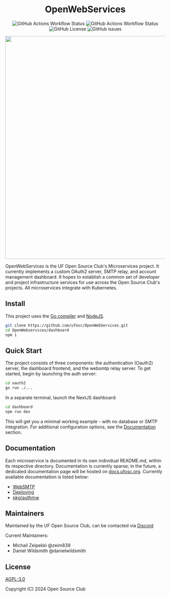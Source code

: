 <h1 align="center">OpenWebServices</h1>
<p align="center">
  <img alt="GitHub Actions Workflow Status" src="https://img.shields.io/github/actions/workflow/status/ufosc/OpenWebServices/node.js.yml?label=NodeJS%20Build"> <img alt="GitHub Actions Workflow Status" src="https://img.shields.io/github/actions/workflow/status/ufosc/OpenWebServices/go.yml?label=Go%20Build"> <img alt="GitHub License" src="https://img.shields.io/github/license/ufosc/OpenWebServices"> <img alt="GitHub issues" src="https://img.shields.io/github/issues/ufosc/OpenWebServices">
</p>
<p align="center">
  <img src="https://i.imgur.com/SpaZ5j2.png" width=700/>
</p>

OpenWebServices is the UF Open Source Club's Microservices project. It currently implements a custom OAuth2 server, SMTP relay, and account management dashboard. It hopes to establish a common set of developer and project infrastructure services for use across the Open Source Club's projects. All microservices integrate with Kubernetes.

## Install

This project uses the [Go compiler](https://go.dev/) and [NodeJS](https://nodejs.org/en).
```bash
git clone https://github.com/ufosc/OpenWebServices.git
cd OpenWebservices/dashboard
npm i
```

## Quick Start
The project consists of three components: the authentication (Oauth2) server, the dashboard frontend, and the websmtp relay server. To get started, begin by launching the auth server:
```bash
cd oauth2
go run ./...
```

In a separate terminal, launch the NextJS dashboard:
```bash
cd dashboard
npm run dev
```

This will get you a minimal working example - with no database or SMTP integration. For additional configuration options, see the [Documentation](#documentation) section.

## Documentation

Each microservice is documented in its own individual README.md, within its respective directory. Documentation is currently sparse; in the future, a dedicated documentation page will be hosted on [docs.ufosc.org](https://docs.ufosc.org/). Currently available documentation is listed below:
 * [WebSMTP](websmtp/README.md)
 * [Deploying](deploy/README.md)
 * [pkg/authmw](pkg/authmw/README.md)

## Maintainers
Maintained by the UF Open Source Club, can be contacted via [Discord](https://discord.gg/j9g5dqSVD8)

Current Maintainers:
- Michail Zeipekki @zeim839
- Daniel Wildsmith @danielwildsmith

## License
[AGPL-3.0](LICENSE)

Copyright (C) 2024 Open Source Club
